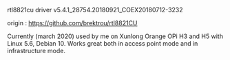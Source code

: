rtl8821cu driver v5.4.1_28754.20180921_COEX20180712-3232

origin : https://github.com/brektrou/rtl8821CU

Currently (march 2020) used by me on Xunlong Orange OPi H3 and H5 with Linux 5.6, Debian 10. Works great both in access point mode and in infrastructure mode.
